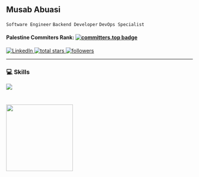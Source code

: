 ## Musab Abuasi

`Software Engineer` `Backend Developer` `DevOps Specialist`

#### Palestine Commiters Rank: [![committers.top badge](https://user-badge.committers.top/palestine_private/Musab520.svg)](https://user-badge.committers.top/palestine_private/Musab520)

<p align="left">
  <a href="https://www.linkedin.com/in/musab-abuasi/" target="_blank">
    <img alt="LinkedIn" title="LinkedIn" src="https://custom-icon-badges.demolab.com/badge/-LinkedIn-blue?style=for-the-badge&logo=linkedin&logoColor=white&cache_seconds=3600"/>
  </a>
  <a href="https://github.com/musab520?tab=repositories&sort=stargazers" target="_blank">
        <img alt="total stars" title="Total stars on GitHub" src="https://custom-icon-badges.demolab.com/github/stars/musab520?color=236ad3&style=for-the-badge&labelColor=1155ba&logo=star&cache_seconds=3600"/>
  </a>
  <a href="https://github.com/musab520?tab=followers" target="_blank">
    <img alt="followers" title="Follow me on Github" src="https://custom-icon-badges.demolab.com/github/followers/musab520?color=55960c&labelColor=488207&style=for-the-badge&logo=person-add&label=Follow&logoColor=white"/></a>

</p>

---

### 💻 Skills

<p align="left">
  <a href="https://skillicons.dev">
    <img src="https://skillicons.dev/icons?i=git,java,cs,linux,bash,docker,ansible,jenkins,html,css,js">
</p>

#

<p align="left">
    <picture>
          <source srcset="https://github-readme-stats-musab520s-projects.vercel.app/api?username=musab520&show_icons=true&include_all_commits=true&theme=vue&bg_color=00000000&icon_color=58a6ef&hide_border=true&rank_icon=github" media="(prefers-color-scheme: light), (prefers-color-scheme: no-preference)" />
        <source srcset="https://github-readme-stats-musab520s-projects.vercel.app/api?username=musab520&show_icons=true&include_all_commits=true&theme=vue&text_color=ffffff&bg_color=00000000&icon_color=58a6ef&hide_border=true&rank_icon=github" media="(prefers-color-scheme: dark)" />
        <img height="180em" src="https://github-readme-stats-musab520s-projects.vercel.app/api?username=musab520&show_icons=true" />
    </picture>
</p>
